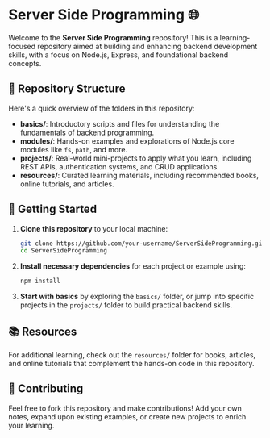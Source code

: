 # Server Side Programming 🌐

Welcome to the **Server Side Programming** repository! This is a learning-focused repository aimed at building and enhancing backend development skills, with a focus on Node.js, Express, and foundational backend concepts.

## 📂 Repository Structure

Here's a quick overview of the folders in this repository:

- **basics/**: Introductory scripts and files for understanding the fundamentals of backend programming.
- **modules/**: Hands-on examples and explorations of Node.js core modules like `fs`, `path`, and more.
- **projects/**: Real-world mini-projects to apply what you learn, including REST APIs, authentication systems, and CRUD applications.
- **resources/**: Curated learning materials, including recommended books, online tutorials, and articles.

## 🚀 Getting Started

1. **Clone this repository** to your local machine:
    ```bash
    git clone https://github.com/your-username/ServerSideProgramming.git
    cd ServerSideProgramming
    ```

2. **Install necessary dependencies** for each project or example using:
    ```bash
    npm install
    ```

3. **Start with basics** by exploring the `basics/` folder, or jump into specific projects in the `projects/` folder to build practical backend skills.

## 📚 Resources

For additional learning, check out the `resources/` folder for books, articles, and online tutorials that complement the hands-on code in this repository.

## 🤝 Contributing

Feel free to fork this repository and make contributions! Add your own notes, expand upon existing examples, or create new projects to enrich your learning.
